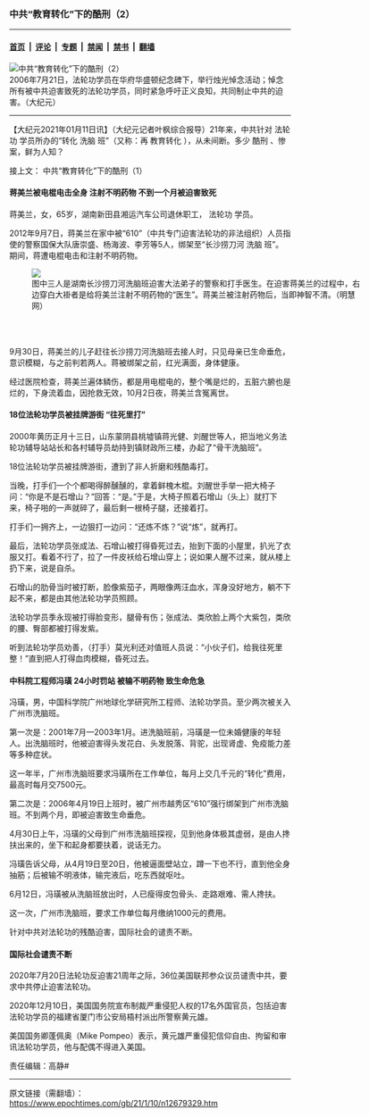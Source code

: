 ### 中共“教育转化”下的酷刑（2）

---

#### [首页](../../../..?n12679329) &nbsp;|&nbsp; [评论](../../../../../epoch-comment?n12679329) &nbsp;|&nbsp; [专题](../../../../../epoch-special?n12679329) &nbsp;|&nbsp; [禁闻](../../../../../epoch-news?n12679329) &nbsp;|&nbsp; [禁书](../../../../../books?n12679329) &nbsp;|&nbsp; [翻墙](https://github.com/gfw-breaker/nogfw/blob/master/README.md?n12679329)


<div><img alt="中共“教育转化”下的酷刑（2）" class="attachment-djy_600_400 size-djy_600_400 wp-post-image" src="https://i.epochtimes.com/assets/uploads/2021/01/A2-.jpg"/>
<div class="caption">
 2006年7月21日，法轮功学员在华府华盛顿纪念碑下，举行烛光悼念活动；悼念所有被中共迫害致死的法轮功学员，同时紧急呼吁正义良知，共同制止中共的迫害。（大纪元）
</div></div><hr/><div class="post_content" id="artbody" itemprop="articleBody">
 <!-- article content begin -->
 <p>
  【大纪元2021年01月11日讯】（大纪元记者叶枫综合报导）21年来，中共针对
  <ok href="https://www.epochtimes.com/gb/tag/%E6%B3%95%E8%BD%AE%E5%8A%9F.html">
   法轮功
  </ok>
  学员所办的“转化
  <ok href="https://www.epochtimes.com/gb/tag/%E6%B4%97%E8%84%91.html">
   洗脑
  </ok>
  班”（又称：再
  <ok href="https://www.epochtimes.com/gb/tag/%E6%95%99%E8%82%B2%E8%BD%AC%E5%8C%96.html">
   教育转化
  </ok>
  ），从未间断。多少
  <ok href="https://www.epochtimes.com/gb/tag/%E9%85%B7%E5%88%91.html">
   酷刑
  </ok>
  、惨案，鲜为人知？
 </p>
 <p>
  接上文：
  <ok href="https://www.epochtimes.com/gb/21/1/8/n12676560.htm">
   中共“教育转化”下的酷刑（1）
  </ok>
 </p>
 <h4>
  蒋美兰被电棍电击全身 注射不明药物 不到一个月被迫害致死
 </h4>
 <p>
  蒋美兰，女，65岁，湖南新田县湘运汽车公司退休职工，
  <ok href="https://www.epochtimes.com/gb/tag/%E6%B3%95%E8%BD%AE%E5%8A%9F.html">
   法轮功
  </ok>
  学员。
 </p>
 <p>
  2012年9月7日，蒋美兰在家中被“610”（中共专门迫害法轮功的非法组织）人员指使的警察国保大队唐崇盛、杨海波、李芳等5人，绑架至“长沙捞刀河
  <ok href="https://www.epochtimes.com/gb/tag/%E6%B4%97%E8%84%91.html">
   洗脑
  </ok>
  班”。期间，蒋遭电棍电击和注射不明药物。
 </p>
 <figure class="wp-caption aligncenter" style="width: 600px">
  <ok href="https://www.minghui.org/mh/article_images/2012-12-14-pohai-hunan-changsha-eren.jpg" target="_blank">
   <img class="size-large" src="https://www.minghui.org/mh/article_images/2012-12-14-pohai-hunan-changsha-eren.jpg"/>
  </ok>
  <br/><figcaption class="wp-caption-text">
   图中三人是湖南长沙捞刀河洗脑班迫害大法弟子的警察和打手医生。在迫害蒋美兰的过程中，右边穿白大褂者是给将美兰注射不明药物的“医生”。蒋美兰被注射药物后，当即神智不清。（明慧网）
  </figcaption><br/>
 </figure><br/>
 <p>
  9月30日，蒋美兰的儿子赶往长沙捞刀河洗脑班去接人时，只见母亲已生命垂危，意识模糊，与之前判若两人。蒋被绑架之前，红光满面，身体健康。
 </p>
 <p>
  经过医院检查，蒋美兰遍体鳞伤，都是用电棍电的，整个嘴是烂的，五脏六腑也是烂的，下身流着血，因抢救无效，10月2日夜，蒋美兰含冤离世。
 </p>
 <h4>
  18位法轮功学员被挂牌游街 “往死里打”
 </h4>
 <p>
  2000年黄历正月十三日，山东蒙阴县桃墟镇蒋光健、刘醒世等人，把当地义务法轮功辅导站站长和各村辅导员劫持到镇财政所三楼，办起了“骨干洗脑班”。
 </p>
 <p>
  18位法轮功学员被挂牌游街，遭到了非人折磨和残酷毒打。
 </p>
 <p>
  当晚，打手们一个个都喝得醉醺醺的，拿着鲜槐木棍。刘醒世手举一把大椅子问：“你是不是石增山？”回答：“是。”于是，大椅子照着石增山（头上）就打下来，椅子啪的一声就碎了，最后剩一根椅子腿，还接着打。
 </p>
 <p>
  打手们一拥齐上，一边狠打一边问：“还炼不炼？”说“炼”，就再打。
 </p>
 <p>
  最后，法轮功学员张成法、石增山被打得昏死过去，抬到下面的小屋里，扒光了衣服又打。看着不行了，拉了一件皮袄给石增山穿上；说如果人醒不过来，就从楼上扔下来，说是自杀。
 </p>
 <p>
  石增山的肋骨当时被打断，脸像紫茄子，两眼像两汪血水，浑身没好地方，躺不下起不来，都是由其他法轮功学员照顾。
 </p>
 <p>
  法轮功学员季永现被打得脸变形，腿骨有伤；张成法、类欣脸上两个大紫包，类欣的腰、臀部都被打得发紫。
 </p>
 <p>
  听到法轮功学员劝善，（打手）莫光利还对值班人员说：“小伙子们，给我往死里整！”直到把人打得血肉模糊，昏死过去。
 </p>
 <h4>
  <strong>
   中科院工程师冯璜 24小时罚站 被输不明药物 致生命危急
  </strong>
 </h4>
 <p>
  冯璜，男，中国科学院广州地球化学研究所工程师、法轮功学员。至少两次被关入广州市洗脑班。
 </p>
 <p>
  第一次是：2001年7月—2003年1月。进洗脑班前，冯璜是一位未婚健康的年轻人。出洗脑班时，他被迫害得头发花白、头发脱落、背驼，出现肾虚、免疫能力差等多种症状。
 </p>
 <p>
  这一年半，广州市洗脑班要求冯璜所在工作单位，每月上交几千元的“转化”费用，最高时每月交7500元。
 </p>
 <p>
  第二次是：2006年4月19日上班时，被广州市越秀区“610”强行绑架到广州市洗脑班。不到两个月，即被迫害致生命垂危。
 </p>
 <p>
  4月30日上午，冯璜的父母到广州市洗脑班探视，见到他身体极其虚弱，是由人搀扶出来的，坐下和起身都要扶着，说话无力。
 </p>
 <p>
  冯璜告诉父母，从4月19日至20日，他被逼面壁站立，蹲一下也不行，直到他全身抽筋；后被输不明液体，输完液后，吃东西就呕吐。
 </p>
 <p>
  6月12日，冯璜被从洗脑班放出时，人已瘦得皮包骨头、走路艰难、需人搀扶。
 </p>
 <p>
  这一次，广州市洗脑班，要求工作单位每月缴纳1000元的费用。
 </p>
 <p>
  针对中共对法轮功的残酷迫害，国际社会的谴责不断。
 </p>
 <h4>
  国际社会谴责不断
 </h4>
 <p>
  2020年7月20日法轮功反迫害21周年之际，36位美国联邦参众议员谴责中共，要求中共停止迫害法轮功。
 </p>
 <p>
  2020年12月10日，美国国务院宣布制裁严重侵犯人权的17名外国官员，包括迫害法轮功学员的福建省厦门市公安局梧村派出所警察黄元雄。
 </p>
 <p>
  美国国务卿蓬佩奥（Mike Pompeo）表示，黄元雄严重侵犯信仰自由、拘留和审讯法轮功学员，他与配偶不得进入美国。
 </p>
 <p>
  责任编辑：高静#
 </p>
 <!-- article content end -->
 <div id="below_article_ad">
 </div>
</div>


---

原文链接（需翻墙）：https://www.epochtimes.com/gb/21/1/10/n12679329.htm